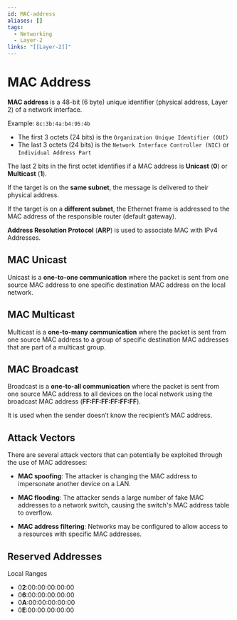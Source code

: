 ```yaml
---
id: MAC-address
aliases: []
tags:
  - Networking
  - Layer-2
links: "[[Layer-2]]"
---
```


# MAC Address

**MAC address** is a 48-bit (6 byte) unique identifier (physical address,
Layer 2) of a network interface.

Example: `8c:3b:4a:b4:95:4b`

- The first 3 octets (24 bits) is the `Organization Unique Identifier (OUI)`
- The last 3 octets (24 bits) is the `Network Interface Controller (NIC)` or
`Individual Address Part`

The last 2 bits in the first octet identifies if a MAC address is **Unicast**
(**0**) or **Multicast** (**1**).

If the target is on the **same subnet**, the message is delivered to their
physical address.

If the target is on a **different subnet**, the Ethernet frame is addressed to
the MAC address of the responsible router (default gateway).

**Address Resolution Protocol** (**ARP**) is used to associate MAC with IPv4
Addresses.

## MAC Unicast

Unicast is a **one-to-one communication** where the packet is sent from one
source MAC address to one specific destination MAC address on the local
network.

## MAC Multicast

Multicast is a **one-to-many communication** where the packet is sent from one
source MAC address to a group of specific destination MAC addresses that are
part of a multicast group.

## MAC Broadcast

Broadcast is a **one-to-all communication**  where the packet is sent from one
source MAC address to all devices on the local network using the broadcast MAC
address (**FF:FF:FF:FF:FF:FF**).

It is used when the sender doesn’t know the recipient’s MAC address.

## Attack Vectors

There are several attack vectors that can potentially be exploited through the
use of MAC addresses:

- **MAC spoofing**: The attacker is changing the MAC address to impersonate
  another device on a LAN.

- **MAC flooding**: The attacker sends a large number of fake MAC addresses to a
  network switch, causing the switch's MAC address table to overflow.

- **MAC address filtering**: Networks may be configured to allow access to a
  resources with specific MAC addresses.

## Reserved Addresses

Local Ranges

- 0**2**:00:00:00:00:00
- 0**6**:00:00:00:00:00
- 0**A**:00:00:00:00:00
- 0**E**:00:00:00:00:00
